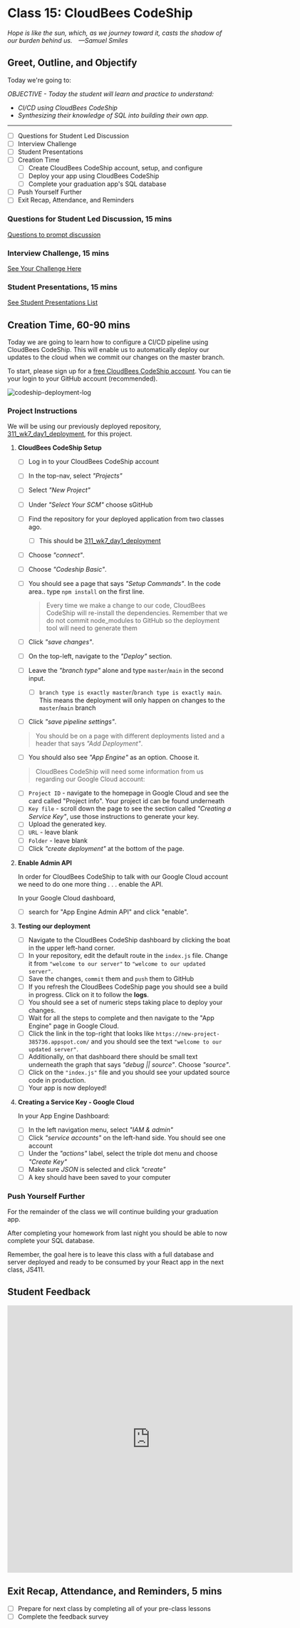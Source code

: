 # Class 15: CloudBees CodeShip

<!-- ! HIDE FROM STUDENT; INSTRUCTOR ONLY CONTENT -->
<!-- ## Instructor Only Content - HIDE FROM STUDENTS -->
<!-- cp workspace/resources/classOutlineTemplate.md docs/module- -->

<!-- ! END INSTRUCTOR ONLY CONTENT -->

*Hope is like the sun, which, as we journey toward it, casts the shadow of our burden behind us. —Samuel Smiles*

## Greet, Outline, and Objectify

<!-- SMART: Specific, Measurable, Attainable, Relevant, and Timely. -->
<!-- https://examples.yourdictionary.com/well-written-examples-of-learning-objectives.html -->

Today we're going to:
  
*OBJECTIVE - Today the student will learn and practice to understand:*

* *CI/CD using CloudBees CodeShip*
* *Synthesizing their knowledge of SQL into building their own app.*

*****

- [ ] Questions for Student Led Discussion
- [ ] Interview Challenge
- [ ] Student Presentations
- [ ] Creation Time
    * [ ] Create CloudBees CodeShip account, setup, and configure
    * [ ] Deploy your app using CloudBees CodeShip
    * [ ] Complete your graduation app's SQL database
- [ ] Push Yourself Further
- [ ] Exit Recap, Attendance, and Reminders

### Questions for Student Led Discussion, 15 mins
<!-- This section should be structured with the 5E model: https://lesley.edu/article/empowering-students-the-5e-model-explained -->

[Questions to prompt discussion](./../additionalResources/questionsForDiscussion/qfd-class-15.md)

### Interview Challenge, 15 mins
<!-- The last two E happen here: elaborate and evaluate  -->
<!-- this sections should have a challenge that can be solved with the skills they've learned since their last class. -->
<!-- ! HIDDEN CONTENT: INSTRUCTOR ONLY -->
[See Your Challenge Here](./../additionalResources/interviewChallenges.md)
<!-- ! END HIDDEN CONTENT: INSTRUCTOR ONLY -->

### Student Presentations, 15 mins

[See Student Presentations List](./../additionalResources/studentPresentations.md)

## Creation Time, 60-90 mins

Today we are going to learn how to configure a CI/CD pipeline using CloudBees CodeShip. This will enable us to automatically deploy our updates to the cloud when we commit our changes on the master branch.

To start, please sign up for a [free CloudBees CodeShip account](https://codeship.com/). You can tie your login to your GitHub account (recommended).

![codeship-deployment-log](./../images/codeship-deployment-log.png)

### Project Instructions

We will be using our previously deployed repository, [311_wk7_day1_deployment](https://github.com/AustinCodingAcademy/311_wk7_day1_deployment), for this project.

1. **CloudBees CodeShip Setup**

    - [ ] Log in to your CloudBees CodeShip account
    - [ ] In the top-nav, select *"Projects"*
    - [ ] Select *"New Project"*
    - [ ] Under *"Select Your SCM"* choose sGitHub
    - [ ] Find the repository for your deployed application from two classes ago.
        *  [ ] This should be [311_wk7_day1_deployment](https://github.com/AustinCodingAcademy/311_wk7_day1_deployment)
    - [ ] Choose *"connect"*.
    - [ ] Choose *"Codeship Basic"*.
    - [ ] You should see a page that says *"Setup Commands"*. In the code area.. type `npm install` on the first line.
        
        > Every time we make a change to our code, CloudBees CodeShip will re-install the dependencies. Remember that we do not commit node_modules to GitHub so the deployment tool will need to generate them

    - [ ] Click *"save changes"*.
    - [ ] On the top-left, navigate to the *"Deploy"* section.
    - [ ] Leave the *"branch type"* alone and type `master`/`main` in the second input.
        *  [ ] `branch type is exactly master`/`branch type is exactly main`. This means the deployment will only happen on changes to the `master`/`main` branch
    - [ ] Click *"save pipeline settings"*.
    
    > You should be on a page with different deployments listed and a header that says *"Add Deployment"*.

    - [ ] You should also see *"App Engine"* as an option. Choose it.
    
    > CloudBees CodeShip will need some information from us regarding our Google Cloud account:

    - [ ] `Project ID` - navigate to the homepage in Google Cloud and see the card called "Project info". Your project id can be found underneath
    - [ ] `Key file` - scroll down the page to see the section called *"Creating a Service Key"*, use those instructions to generate your key.
    - [ ] Upload the generated key.
    - [ ] `URL` - leave blank
    - [ ] `Folder` - leave blank
    - [ ] Click *"create deployment"* at the bottom of the page.

2. **Enable Admin API**

    In order for CloudBees CodeShip to talk with our Google Cloud account we need to do one more thing . . . enable the API.

    In your Google Cloud dashboard,

    - [ ] search for "App Engine Admin API" and click "enable".

3. **Testing our deployment**

    - [ ] Navigate to the CloudBees CodeShip dashboard by clicking the boat in the upper left-hand corner.
    - [ ] In your repository, edit the default route in the `index.js` file. Change it from `"welcome to our server"` to `"welcome to our updated server"`.
    - [ ] Save the changes, `commit` them and `push` them to GitHub
    - [ ] If you refresh the CloudBees CodeShip page you should see a build in progress. Click on it to follow the **logs**.
    - [ ] You should see a set of numeric steps taking place to deploy your changes.
    - [ ] Wait for all the steps to complete and then navigate to the "App Engine" page in Google Cloud.
    - [ ] Click the link in the top-right that looks like `https://new-project-385736.appspot.com/` and you should see the text `"welcome to our updated server"`.
    - [ ] Additionally, on that dashboard there should be small text underneath the graph that says *"debug || source"*. Choose *"source"*.
    - [ ] Click on the `"index.js"` file and you should see your updated source code in production.
    - [ ] Your app is now deployed!

4. **Creating a Service Key - Google Cloud**

    In your App Engine Dashboard:

    - [ ] In the left navigation menu, select *"IAM & admin"*
    - [ ] Click *"service accounts"* on the left-hand side. You should see one account
    - [ ] Under the *"actions"* label, select the triple dot menu and choose *"Create Key"*
    - [ ] Make sure *JSON* is selected and click *"create"*
    - [ ] A key should have been saved to your computer

### Push Yourself Further

For the remainder of the class we will continue building your graduation app.

After completing your homework from last night you should be able to now complete your SQL database.

Remember, the goal here is to leave this class with a full database and server deployed and ready to be consumed by your React app in the next class, JS411.

## Student Feedback

<iframe src="https://docs.google.com/forms/d/e/1FAIpQLSd85nNCk_MdnaXCsX7fWl3vYgcqvozzlK2cKq26d2g67Zh8Kg/viewform?embedded=true" width="640" height="600" frameborder="0" marginheight="0" marginwidth="0">Loading…</iframe>

## Exit Recap, Attendance, and Reminders, 5 mins

- [ ] Prepare for next class by completing all of your pre-class lessons
- [ ] Complete the feedback survey

<!-- <iframe id="openedx-zollege" src="https://openedx.zollege.com/feedback" style="width: 100%; height: 500px; border: 0">Browser not compatible.</iframe>
<script src="https://openedx.zollege.com/assets/index.js" type="application/javascript"></script> -->

<!-- TODO Create 3 question exit questions -->

<!-- TODO INSERT Student Feedback From -->

<!-- TODO INSERT *HIDDEN* Instructor Feedback Form -->
